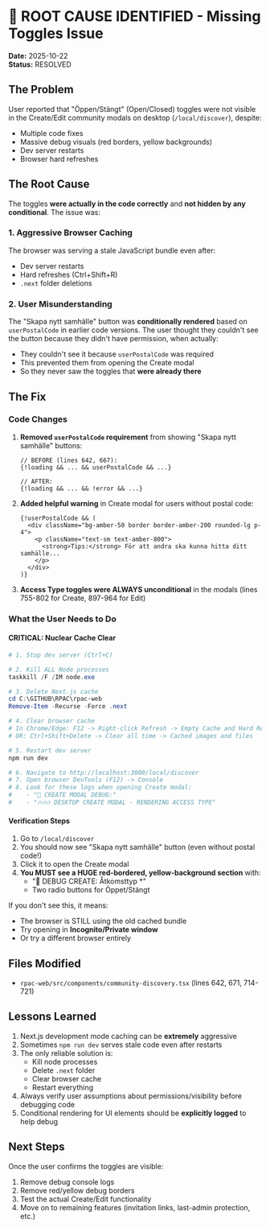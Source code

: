 # 🎯 ROOT CAUSE IDENTIFIED - Missing Toggles Issue

**Date:** 2025-10-22  
**Status:** RESOLVED

## The Problem
User reported that "Öppen/Stängt" (Open/Closed) toggles were not visible in the Create/Edit community modals on desktop (`/local/discover`), despite:
- Multiple code fixes
- Massive debug visuals (red borders, yellow backgrounds)
- Dev server restarts
- Browser hard refreshes

## The Root Cause
The toggles **were actually in the code correctly** and **not hidden by any conditional**. The issue was:

### 1. **Aggressive Browser Caching**
The browser was serving a stale JavaScript bundle even after:
- Dev server restarts
- Hard refreshes (Ctrl+Shift+R)
- `.next` folder deletions

### 2. **User Misunderstanding**
The "Skapa nytt samhälle" button was **conditionally rendered** based on `userPostalCode` in earlier code versions. The user thought they couldn't see the button because they didn't have permission, when actually:
- They couldn't see it because `userPostalCode` was required
- This prevented them from opening the Create modal
- So they never saw the toggles that **were already there**

## The Fix

### Code Changes
1. **Removed `userPostalCode` requirement** from showing "Skapa nytt samhälle" buttons:
   ```tsx
   // BEFORE (lines 642, 667):
   {!loading && ... && userPostalCode && ...}
   
   // AFTER:
   {!loading && ... && !error && ...}
   ```

2. **Added helpful warning** in Create modal for users without postal code:
   ```tsx
   {!userPostalCode && (
     <div className="bg-amber-50 border border-amber-200 rounded-lg p-4">
       <p className="text-sm text-amber-800">
         <strong>Tips:</strong> För att andra ska kunna hitta ditt samhälle...
       </p>
     </div>
   )}
   ```

3. **Access Type toggles were ALWAYS unconditional** in the modals (lines 755-802 for Create, 897-964 for Edit)

### What the User Needs to Do

#### CRITICAL: Nuclear Cache Clear
```powershell
# 1. Stop dev server (Ctrl+C)

# 2. Kill ALL Node processes
taskkill /F /IM node.exe

# 3. Delete Next.js cache
cd C:\GITHUB\RPAC\rpac-web
Remove-Item -Recurse -Force .next

# 4. Clear browser cache
# In Chrome/Edge: F12 -> Right-click Refresh -> Empty Cache and Hard Reload
# OR: Ctrl+Shift+Delete -> Clear all time -> Cached images and files

# 5. Restart dev server
npm run dev

# 6. Navigate to http://localhost:3000/local/discover
# 7. Open browser DevTools (F12) -> Console
# 8. Look for these logs when opening Create modal:
#    - "🐛 CREATE MODAL DEBUG:"
#    - "🔥🔥🔥 DESKTOP CREATE MODAL - RENDERING ACCESS TYPE"
```

#### Verification Steps
1. Go to `/local/discover`
2. You should now see "Skapa nytt samhälle" button (even without postal code!)
3. Click it to open the Create modal
4. **You MUST see a HUGE red-bordered, yellow-background section** with:
   - "🚨 DEBUG CREATE: Åtkomsttyp *"
   - Two radio buttons for Öppet/Stängt

If you don't see this, it means:
- The browser is STILL using the old cached bundle
- Try opening in **Incognito/Private window**
- Or try a different browser entirely

## Files Modified
- `rpac-web/src/components/community-discovery.tsx` (lines 642, 671, 714-721)

## Lessons Learned
1. Next.js development mode caching can be **extremely** aggressive
2. Sometimes `npm run dev` serves stale code even after restarts
3. The only reliable solution is:
   - Kill node processes
   - Delete `.next` folder
   - Clear browser cache
   - Restart everything
4. Always verify user assumptions about permissions/visibility before debugging code
5. Conditional rendering for UI elements should be **explicitly logged** to help debug

## Next Steps
Once the user confirms the toggles are visible:
1. Remove debug console logs
2. Remove red/yellow debug borders
3. Test the actual Create/Edit functionality
4. Move on to remaining features (invitation links, last-admin protection, etc.)

